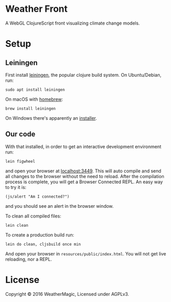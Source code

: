 # Weather Front

A WebGL ClojureScript front visualizing climate change models.


# Setup

## Leiningen

First install [leiningen](http://leiningen.org/), the popular clojure
build system. On Ubuntu/Debian, run:

    sudo apt install leiningen

On macOS with [homebrew](http://brew.sh/):

    brew install leiningen

On Windows there's apparently an [installer](http://leiningen-win-installer.djpowell.net/).


## Our code

With that installed, in order to get an interactive development
environment run:

    lein figwheel

and open your browser at [localhost:3449](http://localhost:3449/).
This will auto compile and send all changes to the browser without the
need to reload. After the compilation process is complete, you will
get a Browser Connected REPL. An easy way to try it is:

    (js/alert "Am I connected?")

and you should see an alert in the browser window.

To clean all compiled files:

    lein clean

To create a production build run:

    lein do clean, cljsbuild once min

And open your browser in `resources/public/index.html`. You will not
get live reloading, nor a REPL.

# License

Copyright © 2016 WeatherMagic, Licensed under AGPLv3.
